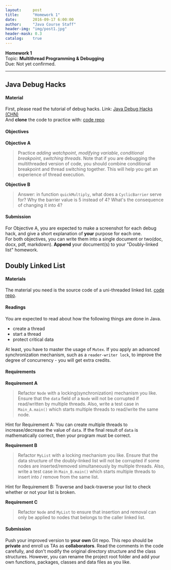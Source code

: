 ```yaml
---
layout:     post
title:      "Homework 1"
date:       2016-09-17 6:00:00
author:     "Java Course Staff"
header-img: "img/post1.jpg"
header-mask: 0.3
catalog:    true
---
```


**Homework 1**<br>
Topic: **Multithread Programming & Debugging**<br>
Due: Not yet confirmed.

-----------

## Java Debug Hacks

#### Material
First, please read the tutorial of debug hacks. Link: [Java Debug Hacks (CHN)](https://iss-java.github.io/2016/09/16/Java-Debug-Hacks/)<br>
And **clone** the code to practice with: [code repo](https://github.com/iss-java/DebugHack.git)<br>

#### Objectives
**Objective A**<br>

> Practice _adding watchpoint_, _modifying variable_, _conditional breakpoint_, _switching threads_. Note that if you are debugging the multithreaded version of code, you should combine conditional breakpoint and thread switching together. This will help you get an experience of thread execution.

**Objective B**<br>

> Answer: in function `quickMultiply`, what does a `CyclicBarrier` serve for? Why the barrier value is 5 instead of 4? What's the consequence of changing it into 4?

#### Submission

For Objective A, you are expected to make a screenshot for each debug hack, and give a short explanation of **your** purpose for each one.<br>
For both objectives, you can write them into a single document or two(doc, docx, pdf, markdown). **Append** your document(s) to your "Doubly-linked list" homework.

## Doubly Linked List

#### Materials

The material you need is the source code of a uni-threaded linked list. [code repo](https://github.com/iss-java/DoublyLinkedList.git).<br>


#### Readings

You are expected to read about how the following things are done in Java. 
- create a thread
- start a thread
- protect critical data

At least, you have to master the usage of `Mutex`. If you apply an advanced synchronization mechanism, such as 
a `reader-writer lock`, to improve the degree of concurrency - you will get extra credits.

#### Requirements

**Requirement A**<br>
> Refactor `Node` with a locking(synchronization) mechanism you like. Ensure that the `data` field of a `Node` will not be corrupted if read/written by multiple threads. Also, write a test case in `Main_A.main()` which starts multiple threads to read/write the same node.

Hint for Requirement A: You can create multiple threads to increase/decrease the value of `data`. If the final result of `data` is mathematically correct, then your program must be correct.

**Requirement B**<br>
> Refactor `MyList` with a locking mechanism you like. Ensure that the data structure of the doubly-linked list will not be corrupted if some nodes are inserted/removed simultaneously by multiple threads. Also, write a test case in `Main_B.main()` which starts multiple threads to insert into / remove from the same list.

Hint for Requirement B: Traverse and back-traverse your list to check whether or not your list is broken.

**Requirement C**<br>
> Refactor `Node` and `MyList` to ensure that insertion and removal can only be applied to nodes that belongs to the caller linked list.

#### Submission

Push your improved version to **your own** Git repo. This repo should be **private** and enroll us TAs as **collaborators**. Read the comments in the code carefully, and don't modify the original directory structure and the class structures. However, you can rename the project root folder and add your own functions, packages, classes and data files as you like.
